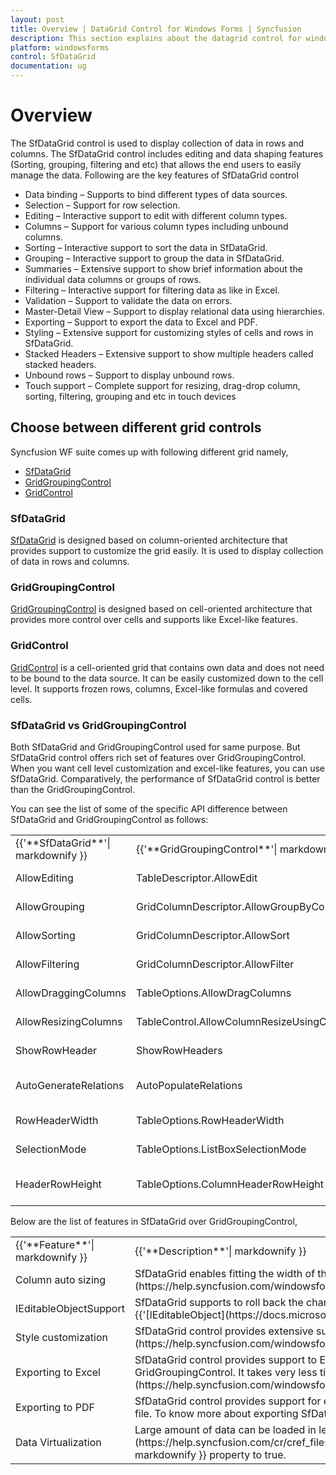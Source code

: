 ```yaml
---
layout: post
title: Overview | DataGrid Control for Windows Forms | Syncfusion
description: This section explains about the datagrid control for windows forms and it's important key features such as data binding, selection and etc
platform: windowsforms
control: SfDataGrid
documentation: ug
---
```


# Overview

The SfDataGrid control is used to display collection of data in rows and columns. The SfDataGrid control includes editing and data shaping features (Sorting, grouping, filtering and etc) that allows the end users to easily manage the data.
Following are the key features of SfDataGrid control

* Data binding – Supports to bind different types of data sources.
* Selection – Support for row selection.
* Editing – Interactive support to edit with different column types.
* Columns – Support for various column types including unbound columns.
* Sorting – Interactive support to sort the data in SfDataGrid.
* Grouping – Interactive support to group the data in SfDataGrid.
* Summaries – Extensive support to show brief information about the individual data columns or groups of rows.
* Filtering – Interactive support for filtering data as like in Excel.
* Validation – Support to validate the data on errors.
* Master-Detail View – Support to display relational data using hierarchies.
* Exporting – Support to export the data to Excel and PDF.
* Styling – Extensive support for customizing styles of cells and rows in SfDataGrid.
* Stacked Headers – Extensive support to show multiple headers called stacked headers.
* Unbound rows – Support to display unbound rows.
* Touch support – Complete support for resizing, drag-drop column, sorting, filtering, grouping and etc in touch devices


## Choose between different grid controls

Syncfusion WF suite comes up with following different grid namely,

* [SfDataGrid](https://www.syncfusion.com/winforms-ui-controls/datagrid)
* [GridGroupingControl](https://help.syncfusion.com/windowsforms/gridgrouping/overview)
* [GridControl](https://www.syncfusion.com/winforms-ui-controls/excel-like-grid)

### SfDataGrid

[SfDataGrid](https://help.syncfusion.com/windowsforms/sfdatagrid/overview) is designed based on column-oriented architecture that provides support to customize the grid easily. It is used to display collection of data in rows and columns.

### GridGroupingControl

[GridGroupingControl](https://help.syncfusion.com/windowsforms/gridgrouping/overview) is designed based on cell-oriented architecture that provides more control over cells and supports like Excel-like features.

### GridControl

[GridControl](https://help.syncfusion.com/windowsforms/grid/overview) is a cell-oriented grid that contains own data and does not need to be bound to the data source. It can be easily customized down to the cell level. It supports frozen rows, columns, Excel-like formulas and covered cells.

### SfDataGrid vs GridGroupingControl

Both SfDataGrid and GridGroupingControl used for same purpose. But SfDataGrid control offers rich set of features over GridGroupingControl. When you want cell level customization and excel-like features, you can use SfDataGrid. Comparatively, the performance of SfDataGrid control is better than the GridGroupingControl.

You can see the list of some of the specific API difference between SfDataGrid and GridGroupingControl as follows:
<table>
<tr>
<td>
{{'**SfDataGrid**'| markdownify }}
</td>
<td>
{{'**GridGroupingControl**'| markdownify }}
</td>
<td>
{{'**Description**'| markdownify }}
</td>
</tr>
<tr>
<td>
AllowEditing
</td>
<td>
TableDescriptor.AllowEdit
</td>
<td>
To allow edit the cells.

</td>
</tr>
<tr>
<td>
AllowGrouping
</td>
<td>
GridColumnDescriptor.AllowGroupByColumn
</td>
<td>
To allow group the columns.

</td>
</tr>
<tr>
<td>
AllowSorting
</td>
<td>
GridColumnDescriptor.AllowSort
</td>
<td>
To allow sort the columns.

</td>
</tr>
<tr>
<td>
AllowFiltering
</td>
<td>
GridColumnDescriptor.AllowFilter
</td>
<td>
To enable filter in columns.

</td>
</tr>
<tr>
<td>
AllowDraggingColumns
</td>
<td>
TableOptions.AllowDragColumns
</td>
<td>
To enable dragging the columns.

</td>
</tr>
<tr>
<td>
AllowResizingColumns
</td>
<td>
TableControl.AllowColumnResizeUsingCellBoundaries
</td>
<td>
To enable resizing the columns.

</td>
</tr>
<tr>
<td>
ShowRowHeader
</td>
<td>
ShowRowHeaders
</td>
<td>
To show row header.

</td>
</tr>
<tr>
<td>
AutoGenerateRelations
</td>
<td>
AutoPopulateRelations
</td>
<td>
To generate the child relations for the grid.

</td>
</tr>
<tr>
<td>
RowHeaderWidth
</td>
<td>
TableOptions.RowHeaderWidth
</td>
<td>
To change row header width.

</td>
</tr>
<tr>
<td>
SelectionMode
</td>
<td>
TableOptions.ListBoxSelectionMode
</td>
<td>
To specify the mode of selection.

</td>
</tr>
<tr>
<td>
HeaderRowHeight
</td>
<td>
TableOptions.ColumnHeaderRowHeight
</td>
<td>
To change the row height of column header.

</td>
</tr>
</table>
Below are the list of features in SfDataGrid over GridGroupingControl,
<table>
<tr>
<td>
{{'**Feature**'| markdownify }}
</td>
<td>
{{'**Description**'| markdownify }}
</td>
</tr>
<tr>
<td>
Column auto sizing
</td>
<td>
SfDataGrid enables fitting the width of the cell based on its content on demand for all columns or certain columns by using {{'[AutoSizeColumnsMode](https://help.syncfusion.com/windowsforms/sfdatagrid/columns#column-sizing)'| markdownify }}.

</td>
</tr>
<tr>
<td>
IEditableObjectSupport
</td>
<td>
SfDataGrid supports to roll back the changes when you press Esc Key by implementing IEditableObject interface. For more information about IEditableObject, refer {{'[IEditableObject](https://docs.microsoft.com/en-us/dotnet/api/system.componentmodel.ieditableobject?view=netframework-4.7.2)'| markdownify }}.

</td>
</tr>
<tr>
<td>
Style customization
</td>
<td>
SfDataGrid control provides extensive support to customize the styles of cells and rows. To know more about styling in SfDataGrid, refer {{'[here](https://help.syncfusion.com/windowsforms/sfdatagrid/styling)'| markdownify }}.

</td>
</tr>
<tr>
<td>
Exporting to Excel
</td>
<td>
SfDataGrid control provides support to Export data to Excel and returns an ExcelEngine that contains the exported workbook. SfDataGrid Exporting is faster than GridGroupingControl. It takes very less time to export the huge amounts of data. To know more about exporting SfDataGrid to Excel, refer {{'[here](https://help.syncfusion.com/windowsforms/sfdatagrid/exporttoexcel)'| markdownify }}.

</td>
</tr>
<tr>
<td>
Exporting to PDF
</td>
<td>
SfDataGrid control provides support for exporting the data into a PDF file. You can export Grouping, Filtering, Summaries and DetailsView, StackedHeaders in to PDF file. To know more about exporting SfDataGrid to PDF, refer {{'[here](https://help.syncfusion.com/windowsforms/sfdatagrid/exporttopdf)'| markdownify }}.

</td>
</tr>
<tr>
<td>
Data Virtualization
</td>
<td>
Large amount of data can be loaded in less time by setting {{'[EnableDataVirtualization](https://help.syncfusion.com/cr/cref_files/windowsforms/Syncfusion.SfDataGrid.WinForms~Syncfusion.WinForms.DataGrid.SfDataGrid~EnableDataVirtualization.html)'| markdownify }} property to true.

</td>
</tr>
</table>